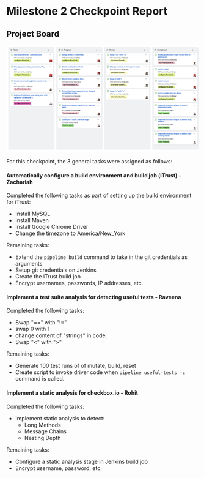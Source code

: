 # Milestone 2 Checkpoint Report

## Project Board
![](images/M2-Checkpoint.PNG)

For this checkpoint, the 3 general tasks were assigned as follows:

#### Automatically configure a build environment and build job (iTrust) - Zachariah

Completed the following tasks as part of setting up the build environment for iTrust:

- Install MySQL
- Install Maven
- Install Google Chrome Driver
- Change the timezone to America/New_York

Remaining tasks:

- Extend the `pipeline build` command to take in the git credentials as arguments
- Setup git credentials on Jenkins
- Create the iTrust build job
- Encrypt usernames, passwords, IP addresses, etc.

#### Implement a test suite analysis for detecting useful tests - Raveena

Completed the following tasks:

- Swap "==" with "!="
- swap 0 with 1
- change content of "strings" in code.
- Swap "<" with ">"

Remaining tasks:

- Generate 100 test runs of of mutate, build, reset
- Create script to invoke driver code when `pipeline useful-tests -c` command is called.

#### Implement a static analysis for checkbox.io - Rohit

Completed the following tasks:

- Implement static analysis to detect:
  - Long Methods
  - Message Chains
  - Nesting Depth

Remaining tasks:

- Configure a static analysis stage in Jenkins build job
- Encrypt username, password, etc.
